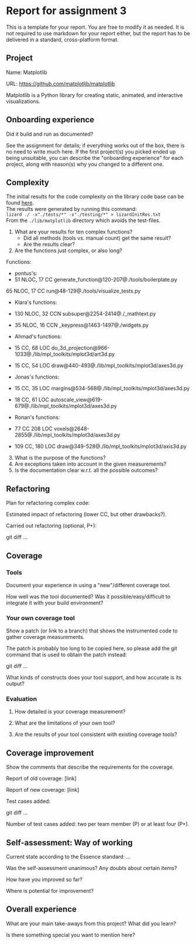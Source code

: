 # Report for assignment 3

This is a template for your report. You are free to modify it as needed.
It is not required to use markdown for your report either, but the report
has to be delivered in a standard, cross-platform format.

## Project

Name: Matplotlib

URL: https://github.com/matplotlib/matplotlib

Matplotlib is a Python library for creating static, animated, and interactive visualizations.

## Onboarding experience

Did it build and run as documented?
    
See the assignment for details; if everything works out of the box,
there is no need to write much here. If the first project(s) you picked
ended up being unsuitable, you can describe the "onboarding experience"
for each project, along with reason(s) why you changed to a different one.


## Complexity

The initial results for the code complexity on the library code base can be found [here](./lib/matplotlib/lizardInitRes.txt).  
The results were generated by running this command:  
`lizard ./ -x"./tests/*" -x"./testing/*" > lizardInitRes.txt`  
From the `./lib/matplotlib` directory which avoids the test-files. 


1. What are your results for ten complex functions?
   * Did all methods (tools vs. manual count) get the same result?
   * Are the results clear?
2. Are the functions just complex, or also long?

Functions: 
* pontus's:
* 51 NLOC, 17 CC generate_function@120-207@./tools/boilerplate.py

65 NLOC, 17 CC run@48-129@./tools/visualize_tests.py
* Klara's functions:

* 130 NLOC, 32 CCN subsuper@2254-2414@./_mathtext.py
* 35 NLOC, 16 CCN _keypress@1463-1497@./widgets.py

* Ahmad's functions:
* 15 CC, 68 LOC do_3d_projection@966-1033@./lib/mpl_toolkits/mplot3d/art3d.py
* 15 CC, 54 LOC draw@440-493@./lib/mpl_toolkits/mplot3d/axes3d.py

* Jonas's functions:
* 15 CC, 35 LOC margins@534-568@./lib/mpl_toolkits/mplot3d/axes3d.py
* 18 CC, 61 LOC autoscale_view@619-679@./lib/mpl_toolkits/mplot3d/axes3d.py

* Ronan's functions:
* 77 CC 208 LOC voxels@2648-2855@./lib/mpl_toolkits/mplot3d/axes3d.py
* 109 CC, 180 LOC draw@349-528@./lib/mpl_toolkits/mplot3d/axis3d.py




3. What is the purpose of the functions?
4. Are exceptions taken into account in the given measurements?
5. Is the documentation clear w.r.t. all the possible outcomes?

## Refactoring

Plan for refactoring complex code:

Estimated impact of refactoring (lower CC, but other drawbacks?).

Carried out refactoring (optional, P+):

git diff ...

## Coverage

### Tools

Document your experience in using a "new"/different coverage tool.

How well was the tool documented? Was it possible/easy/difficult to
integrate it with your build environment?

### Your own coverage tool

Show a patch (or link to a branch) that shows the instrumented code to
gather coverage measurements.

The patch is probably too long to be copied here, so please add
the git command that is used to obtain the patch instead:

git diff ...

What kinds of constructs does your tool support, and how accurate is
its output?

### Evaluation

1. How detailed is your coverage measurement?

2. What are the limitations of your own tool?

3. Are the results of your tool consistent with existing coverage tools?

## Coverage improvement

Show the comments that describe the requirements for the coverage.

Report of old coverage: [link]

Report of new coverage: [link]

Test cases added:

git diff ...

Number of test cases added: two per team member (P) or at least four (P+).

## Self-assessment: Way of working

Current state according to the Essence standard: ...

Was the self-assessment unanimous? Any doubts about certain items?

How have you improved so far?

Where is potential for improvement?

## Overall experience

What are your main take-aways from this project? What did you learn?

Is there something special you want to mention here?
